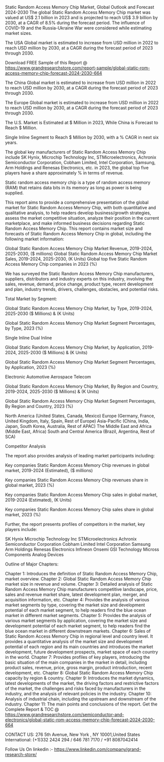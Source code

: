 Static Random Access Memory Chip Market, Global Outlook and Forecast 2024-2030
The global Static Random Access Memory Chip market was valued at US$ 2.1 billion in 2023 and is projected to reach US$ 3.9 billion by 2030, at a CAGR of 8.5% during the forecast period. The influence of COVID-19 and the Russia-Ukraine War were considered while estimating market sizes.

The USA Global market is estimated to increase from USD million in 2022 to reach USD million by 2030, at a CAGR during the forecast period of 2023 through 2030.

Download FREE Sample of this Report @ https://www.grandresearchstore.com/report-sample/global-static-rom-access-memory-chip-forecast-2024-2030-664

The China Global market is estimated to increase from USD million in 2022 to reach USD million by 2030, at a CAGR during the forecast period of 2023 through 2030.

The Europe Global market is estimated to increase from USD million in 2022 to reach USD million by 2030, at a CAGR during the forecast period of 2023 through 2030.

The U.S. Market is Estimated at $ Million in 2023, While China is Forecast to Reach $ Million.

Single Inline Segment to Reach $ Million by 2030, with a % CAGR in next six years.

The global key manufacturers of Static Random Access Memory Chip include SK Hynix, Microchip Technology Inc, STMicroelectronics, Achronix Semiconductor Corporation, Cobham Limited, Intel Corporation, Samsung, Arm Holdings and Renesas Electronics, etc. in 2023, the global top five players have a share approximately % in terms of revenue.

Static random access memory chip is a type of random access memory (RAM) that retains data bits in its memory as long as power is being supplied.

This report aims to provide a comprehensive presentation of the global market for Static Random Access Memory Chip, with both quantitative and qualitative analysis, to help readers develop business/growth strategies, assess the market competitive situation, analyze their position in the current marketplace, and make informed business decisions regarding Static Random Access Memory Chip. This report contains market size and forecasts of Static Random Access Memory Chip in global, including the following market information:

Global Static Random Access Memory Chip Market Revenue, 2019-2024, 2025-2030, ($ millions)
Global Static Random Access Memory Chip Market Sales, 2019-2024, 2025-2030, (K Units)
Global top five Static Random Access Memory Chip companies in 2023 (%)

We has surveyed the Static Random Access Memory Chip manufacturers, suppliers, distributors and industry experts on this industry, involving the sales, revenue, demand, price change, product type, recent development and plan, industry trends, drivers, challenges, obstacles, and potential risks.

Total Market by Segment:

Global Static Random Access Memory Chip Market, by Type, 2019-2024, 2025-2030 ($ Millions) & (K Units)

Global Static Random Access Memory Chip Market Segment Percentages, by Type, 2023 (%)

Single Inline
Dual Inline

Global Static Random Access Memory Chip Market, by Application, 2019-2024, 2025-2030 ($ Millions) & (K Units)

Global Static Random Access Memory Chip Market Segment Percentages, by Application, 2023 (%)

Electronic
Automotive
Aerospace
Telecom

Global Static Random Access Memory Chip Market, By Region and Country, 2019-2024, 2025-2030 ($ Millions) & (K Units)

Global Static Random Access Memory Chip Market Segment Percentages, By Region and Country, 2023 (%)

North America (United States, Canada, Mexico)
Europe (Germany, France, United Kingdom, Italy, Spain, Rest of Europe)
Asia-Pacific (China, India, Japan, South Korea, Australia, Rest of APAC)
The Middle East and Africa (Middle East, Africa)
South and Central America (Brazil, Argentina, Rest of SCA)

Competitor Analysis

The report also provides analysis of leading market participants including:

Key companies Static Random Access Memory Chip revenues in global market, 2019-2024 (Estimated), ($ millions)

Key companies Static Random Access Memory Chip revenues share in global market, 2023 (%)

Key companies Static Random Access Memory Chip sales in global market, 2019-2024 (Estimated), (K Units)

Key companies Static Random Access Memory Chip sales share in global market, 2023 (%)

Further, the report presents profiles of competitors in the market, key players include:

SK Hynix
Microchip Technology Inc
STMicroelectronics
Achronix Semiconductor Corporation
Cobham Limited
Intel Corporation
Samsung
Arm Holdings
Renesas Electronics
Infineon
Onsemi
GSI Technology
Micross Components
Analog Devices

Outline of Major Chapters:

Chapter 1: Introduces the definition of Static Random Access Memory Chip, market overview.
Chapter 2: Global Static Random Access Memory Chip market size in revenue and volume.
Chapter 3: Detailed analysis of Static Random Access Memory Chip manufacturers competitive landscape, price, sales and revenue market share, latest development plan, merger, and acquisition information, etc.
Chapter 4: Provides the analysis of various market segments by type, covering the market size and development potential of each market segment, to help readers find the blue ocean market in different market segments.
Chapter 5: Provides the analysis of various market segments by application, covering the market size and development potential of each market segment, to help readers find the blue ocean market in different downstream markets.
Chapter 6: Sales of Static Random Access Memory Chip in regional level and country level. It provides a quantitative analysis of the market size and development potential of each region and its main countries and introduces the market development, future development prospects, market space of each country in the world.
Chapter 7: Provides profiles of key players, introducing the basic situation of the main companies in the market in detail, including product sales, revenue, price, gross margin, product introduction, recent development, etc.
Chapter 8: Global Static Random Access Memory Chip capacity by region & country.
Chapter 9: Introduces the market dynamics, latest developments of the market, the driving factors and restrictive factors of the market, the challenges and risks faced by manufacturers in the industry, and the analysis of relevant policies in the industry.
Chapter 10: Analysis of industrial chain, including the upstream and downstream of the industry.
Chapter 11: The main points and conclusions of the report.
Get the Complete Report & TOC @ https://www.grandresearchstore.com/semiconductor-and-electronics/global-static-rom-access-memory-chip-forecast-2024-2030-664

CONTACT US:
276 5th Avenue, New York , NY 10001,United States
International: (+1)332 2424 294 / 646 781 7170 / +91 8087042414

Follow Us On linkedin :- https://www.linkedin.com/company/grand-research-store/
